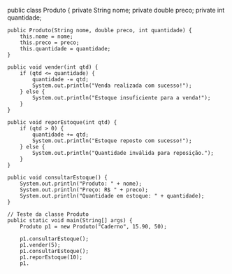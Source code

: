 public class Produto {
    private String nome;
    private double preco;
    private int quantidade;

    public Produto(String nome, double preco, int quantidade) {
        this.nome = nome;
        this.preco = preco;
        this.quantidade = quantidade;
    }

    public void vender(int qtd) {
        if (qtd <= quantidade) {
            quantidade -= qtd;
            System.out.println("Venda realizada com sucesso!");
        } else {
            System.out.println("Estoque insuficiente para a venda!");
        }
    }

    public void reporEstoque(int qtd) {
        if (qtd > 0) {
            quantidade += qtd;
            System.out.println("Estoque reposto com sucesso!");
        } else {
            System.out.println("Quantidade inválida para reposição.");
        }
    }

    public void consultarEstoque() {
        System.out.println("Produto: " + nome);
        System.out.println("Preço: R$ " + preco);
        System.out.println("Quantidade em estoque: " + quantidade);
    }

    // Teste da classe Produto
    public static void main(String[] args) {
        Produto p1 = new Produto("Caderno", 15.90, 50);

        p1.consultarEstoque();
        p1.vender(5);
        p1.consultarEstoque();
        p1.reporEstoque(10);
        p1.
